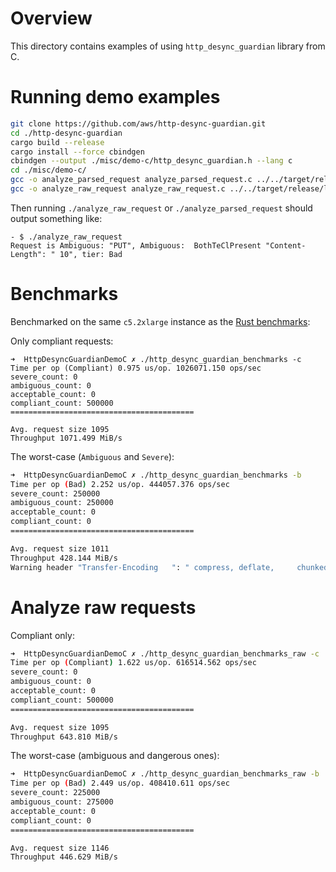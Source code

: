 Overview
=======

This directory contains examples of using `http_desync_guardian` library from C.

Running demo examples
=====================

```bash
git clone https://github.com/aws/http-desync-guardian.git
cd ./http-desync-guardian
cargo build --release
cargo install --force cbindgen
cbindgen --output ./misc/demo-c/http_desync_guardian.h --lang c
cd ./misc/demo-c/
gcc -o analyze_parsed_request analyze_parsed_request.c ../../target/release/libhttp_desync_guardian.so
gcc -o analyze_raw_request analyze_raw_request.c ../../target/release/libhttp_desync_guardian.so
```

Then running `./analyze_raw_request` or `./analyze_parsed_request` should output something like:

```
- $ ./analyze_raw_request
Request is Ambiguous: "PUT", Ambiguous:  BothTeClPresent "Content-Length": " 10", tier: Bad
```

Benchmarks
==========

Benchmarked on the same `c5.2xlarge` instance as the [Rust benchmarks](./benches):

Only compliant requests: 
```
➜  HttpDesyncGuardianDemoC ✗ ./http_desync_guardian_benchmarks -c
Time per op (Compliant) 0.975 us/op. 1026071.150 ops/sec
severe_count: 0
ambiguous_count: 0
acceptable_count: 0
compliant_count: 500000
=========================================

Avg. request size 1095
Throughput 1071.499 MiB/s
```

The worst-case (`Ambiguous` and `Severe`):

```bash
➜  HttpDesyncGuardianDemoC ✗ ./http_desync_guardian_benchmarks -b
Time per op (Bad) 2.252 us/op. 444057.376 ops/sec
severe_count: 250000
ambiguous_count: 250000
acceptable_count: 0
compliant_count: 0
=========================================

Avg. request size 1011
Throughput 428.144 MiB/s
Warning header "Transfer-Encoding	": " compress, deflate, 	chunked	"
```

Analyze raw requests
====================
Compliant only:
```bash
➜  HttpDesyncGuardianDemoC ✗ ./http_desync_guardian_benchmarks_raw -c
Time per op (Compliant) 1.622 us/op. 616514.562 ops/sec
severe_count: 0
ambiguous_count: 0
acceptable_count: 0
compliant_count: 500000
=========================================

Avg. request size 1095
Throughput 643.810 MiB/s
```

The worst-case (ambiguous and dangerous ones):

```bash
➜  HttpDesyncGuardianDemoC ✗ ./http_desync_guardian_benchmarks_raw -b
Time per op (Bad) 2.449 us/op. 408410.611 ops/sec
severe_count: 225000
ambiguous_count: 275000
acceptable_count: 0
compliant_count: 0
=========================================

Avg. request size 1146
Throughput 446.629 MiB/s
```
